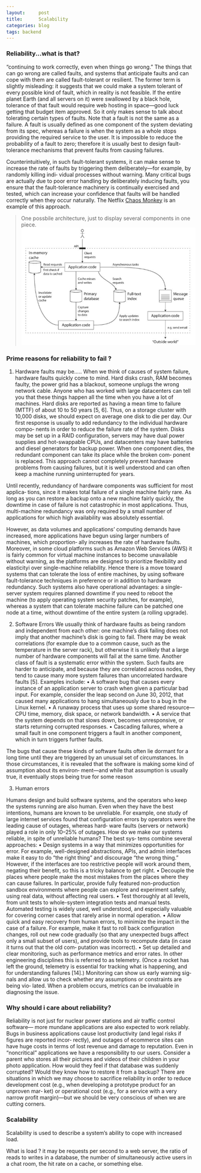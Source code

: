 ```yaml
---
layout:     post
title:      Scalability
categories: blog 
tags: backend
---
```

### Reliability...what is that?

“continuing to work correctly, even when things go wrong.”
The things that can go wrong are called faults, and systems that anticipate faults and
can cope with them are called fault-tolerant or resilient.
The former term is slightly misleading: it suggests that we could make a system tolerant of every possible kind of fault, which in reality is not feasible. If the entire planet Earth (and all servers on it) were swallowed by a black hole, tolerance of that fault would require web hosting in space—good luck getting that budget item approved. So it only makes sense to talk about tolerating certain types of faults.
Note that a fault is not the same as a failure. A fault is usually defined as one component of the system deviating from its spec, whereas a failure is when the system as a whole stops providing the required service to the user. It is impossible to reduce the probability of a fault to zero; therefore it is usually best to design fault-tolerance mechanisms that prevent faults from causing failures.

<!--more-->

Counterintuitively, in such fault-tolerant systems, it can make sense to increase the
rate of faults by triggering them deliberately—for example, by randomly killing indi‐
vidual processes without warning. Many critical bugs are actually due to poor error
handling by deliberately inducing faults, you ensure that the fault-tolerance
machinery is continually exercised and tested, which can increase your confidence
that faults will be handled correctly when they occur naturally. The Netflix [Chaos
Monkey](https://github.com/Netflix/chaosmonkey) is an example of this approach.

> One possbile architecture, just to display several components in one piece.
![architecture](/assets/images/projects/architecture1.jpeg)

### Prime reasons for reliability to fail ?

1. Hardware faults may be.....
When we think of causes of system failure, hardware faults quickly come to mind. Hard disks crash, RAM becomes faulty, the power grid has a blackout, someone unplugs the wrong network cable. Anyone who has worked with large datacenters can tell you that these things happen all the time when you have a lot of machines.
Hard disks are reported as having a mean time to failure (MTTF) of about 10 to 50 years [5, 6]. Thus, on a storage cluster with 10,000 disks, we should expect on average one disk to die per day.
Our first response is usually to add redundancy to the individual hardware compo‐ nents in order to reduce the failure rate of the system. Disks may be set up in a RAID configuration, servers may have dual power supplies and hot-swappable CPUs, and datacenters may have batteries and diesel generators for backup power. When one component dies, the redundant component can take its place while the broken com‐ ponent is replaced. This approach cannot completely prevent hardware problems from causing failures, but it is well understood and can often keep a machine running uninterrupted for years.

Until recently, redundancy of hardware components was sufficient for most applica‐ tions, since it makes total failure of a single machine fairly rare. As long as you can restore a backup onto a new machine fairly quickly, the downtime in case of failure is not catastrophic in most applications. Thus, multi-machine redundancy was only required by a small number of applications for which high availability was absolutely essential.

However, as data volumes and applications’ computing demands have increased, more applications have begun using larger numbers of machines, which proportion‐ ally increases the rate of hardware faults. Moreover, in some cloud platforms such as Amazon Web Services (AWS) it is fairly common for virtual machine instances to become unavailable without warning, as the platforms are designed to prioritize flexibility and elasticityi over single-machine reliability.
Hence there is a move toward systems that can tolerate the loss of entire machines, by using software fault-tolerance techniques in preference or in addition to hardware redundancy. Such systems also have operational advantages: a single-server system requires planned downtime if you need to reboot the machine (to apply operating system security patches, for example), whereas a system that can tolerate machine failure can be patched one node at a time, without downtime of the entire system (a rolling upgrade).

2. Software Errors
We usually think of hardware faults as being random and independent from each other: one machine’s disk failing does not imply that another machine’s disk is going to fail. There may be weak correlations (for example due to a common cause, such as the temperature in the server rack), but otherwise it is unlikely that a large number of hardware components will fail at the same time.
Another class of fault is a systematic error within the system. Such faults are harder to anticipate, and because they are correlated across nodes, they tend to cause many more system failures than uncorrelated hardware faults [5]. Examples include:
	• A software bug that causes every instance of an application server to crash when given a particular bad input. For example, consider the leap second on June 30, 2012, that caused many applications to hang simultaneously due to a bug in the Linux kernel.
	• A runaway process that uses up some shared resource—CPU time, memory, disk space, or network bandwidth.
	• A service that the system depends on that slows down, becomes unresponsive, or starts returning corrupted responses.
	• Cascading failures, where a small fault in one component triggers a fault in another component, which in turn triggers further faults.

The bugs that cause these kinds of software faults often lie dormant for a long time until they are triggered by an unusual set of circumstances. In those circumstances, it is revealed that the software is making some kind of assumption about its environ‐ ment—and while that assumption is usually true, it eventually stops being true for some reason 

3. Human errors

Humans design and build software systems, and the operators who keep the systems running are also human. Even when they have the best intentions, humans are known to be unreliable. For example, one study of large internet services found that configuration errors by operators were the leading cause of outages, whereas hard‐ ware faults (servers or network) played a role in only 10–25% of outages.
How do we make our systems reliable, in spite of unreliable humans? The best sys‐ tems combine several approaches:
	• Design systems in a way that minimizes opportunities for error. For example, well-designed abstractions, APIs, and admin interfaces make it easy to do “the right thing” and discourage “the wrong thing.” However, if the interfaces are too restrictive people will work around them, negating their benefit, so this is a tricky balance to get right.
	• Decouple the places where people make the most mistakes from the places where they can cause failures. In particular, provide fully featured non-production sandbox environments where people can explore and experiment safely, using real data, without affecting real users.
	• Test thoroughly at all levels, from unit tests to whole-system integration tests and manual tests. Automated testing is widely used, well understood, and especially valuable for covering corner cases that rarely arise in normal operation.
	• Allow quick and easy recovery from human errors, to minimize the impact in the case of a failure. For example, make it fast to roll back configuration changes, roll out new code gradually (so that any unexpected bugs affect only a small subset of users), and provide tools to recompute data (in case it turns out that the old com‐ putation was incorrect).
	• Set up detailed and clear monitoring, such as performance metrics and error rates. In other engineering disciplines this is referred to as telemetry. (Once a rocket has left the ground, telemetry is essential for tracking what is happening, and for understanding failures [14].) Monitoring can show us early warning sig‐ nals and allow us to check whether any assumptions or constraints are being vio‐ lated. When a problem occurs, metrics can be invaluable in diagnosing the issue.


### Why should i care about reliability?
Reliability is not just for nuclear power stations and air traffic control software— more mundane applications are also expected to work reliably. Bugs in business applications cause lost productivity (and legal risks if figures are reported incor‐ rectly), and outages of ecommerce sites can have huge costs in terms of lost revenue and damage to reputation.
Even in “noncritical” applications we have a responsibility to our users. Consider a parent who stores all their pictures and videos of their children in your photo application. How would they feel if that database was suddenly corrupted? Would they know how to restore it from a backup? There are situations in which we may choose to sacrifice reliability in order to reduce development cost (e.g., when developing a prototype product for an unproven mar‐ ket) or operational cost (e.g., for a service with a very narrow profit margin)—but we should be very conscious of when we are cutting corners.


### Scalability
Scalability is used to describe a system’s ability to cope with increased load.

What is load ?
it may be requests per second to a web server, the ratio of reads to writes in a database, the number of simultaneously active users in a chat room, the hit rate on a cache, or something else. 




